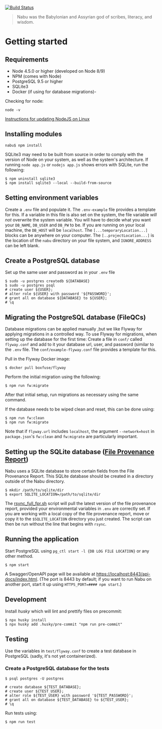 [![Build Status](https://travis-ci.org/oicr-gsi/nabu.svg)](https://travis-ci.org/oicr-gsi/nabu)

> Nabu was the Babylonian and Assyrian god of scribes, literacy, and wisdom.

# Getting started

## Requirements
  * Node 4.5.0 or higher (developed on Node 8/9)
  * NPM (comes with Node)
  * PostgreSQL 9.5 or higher
  * SQLite3
  * Docker (if using for database migrations)-

Checking for node:
```
node -v
```
[Instructions for updating NodeJS on Linux](https://codewithintent.com/how-to-install-update-and-remove-node-js-from-linux-or-ubuntu/)

## Installing modules
```
nabu$ npm install
```

SQLite3 may need to be built from source in order to comply with the version of Node on your system, as well as the system's architecture. If running `node app.js` or `nodejs app.js` shows errors with SQLite, run the following:
```
$ npm uninstall sqlite3
$ npm install sqlite3 --local --build-from-source
```

## Setting environment variables
Create a `.env` file and populate it. The `.env-example` file provides a template for this.
If a variable in this file is also set on the system, the file variable _will not_ overwrite the system variable.
You will have to decide what you want your `DB_NAME`, `DB_USER` and `DB_PW` to be. 
If you are running on your local machine, the `DB_HOST` will be `localhost`.
The `[...temporaryLocation...]` blocks can be anywhere on your computer.
The `[..projectLocation...]` is the location of the `nabu` directory on your file system, and `IGNORE_ADDRESS` can be left blank.

## Create a PostgreSQL database
Set up the same user and password as in your `.env` file
```
$ sudo -u postgres createdb ${DATABASE}
$ sudo -u postgres psql
# create user ${USER};
# alter role ${USER} with password '${PASSWORD}';
# grant all on database ${DATABASE} to ${USER};
# \q
```

## Migrating the PostgreSQL database (FileQCs)

Database migrations can be applied manually ,but we like Flyway for applying migrations in a controlled way. To
use Flyway for migrations, when setting up the database for the first time:
Create a file in `conf/` called `flyway.conf` and add to it your database url, user, and password (similar to the `.env` file. The `conf/example-flyway.conf` file provides a template for this.

Pull in the Flyway Docker image:

    $ docker pull boxfuse/flyway

Perform the initial migration using the following:

    $ npm run fw:migrate


After that initial setup, run migrations as necessary using the same command.

If the database needs to be wiped clean and reset, this can be done using:

    $ npm run fw:clean
    $ npm run fw:migrate

Note that if `flyway.url` includes `localhost`, the argument `--network=host` in `package.json`'s `fw:clean` and `fw:migrate` are particularly important.

## Setting up the SQLite database ([File Provenance Report](https://github.com/oicr-gsi/provenance))
Nabu uses a SQLite database to store certain fields from the File Provenance Report. This SQLite database should be created in a directory outside of the Nabu directory.
```
$ mkdir /path/to/sqlite/dir
$ export SQLITE_LOCATION=/path/to/sqlite/dir
```

The [rsync_full_fpr.sh](components/fpr/rsync_full_fpr.sh) script will pull the latest version of the file provenance report, provided your environmental variables in `.env` are correctly set. If you are working with a local copy of the file provenance report, move or copy it to the `$SQLITE_LOCATION` directory you just created. The script can then be run without the line that begins with `rsync`. 

## Running the application
Start PostgreSQL using `pg_ctl start -l {DB LOG FILE LOCATION}` or any other method.
```
$ npm start
```

A Swagger/OpenAPI page will be available at <https://localhost:8443/api-docs/index.html>. (The port is 8443 by default; if you want to run Nabu on another port, start it up using `HTTPS_PORT=#### npm start`.)

## Development

Install _husky_ which will lint and prettify files on precommit:
```
$ npx husky install
$ npx husky add .husky/pre-commit "npm run pre-commit"

```

## Testing

Use the variables in `test/flyway.conf` to create a test database in PostgreSQL (sadly, it's not yet containerized).

### Create a PostgreSQL database for the tests

    $ psql postgres -U postgres

    # create database ${TEST_DATABASE};
    # create user ${TEST_USER};
    # alter role ${TEST_USER} with password '${TEST_PASSWORD}';
    # grant all on database ${TEST_DATABASE} to ${TEST_USER};
    # \q

Run tests using:
```
$ npm run test
```
